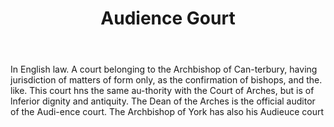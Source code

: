 ---
title: Audience Gourt
letter: A
permalink: "/definitions/audience-gourt.html"
body: In English law. A court belonging to the Archbishop of Can-terbury, having jurisdiction
  of matters of form only, as the confirmation of bishops, and the. like. This court
  hns the same au-thority with the Court of Arches, but is of lnferior dignity and
  antiquity. The Dean of the Arches is the official auditor of the Audi-ence court.
  The Archbishop of York has also his Audieuce court
published_at: '2018-07-07'
layout: post
---